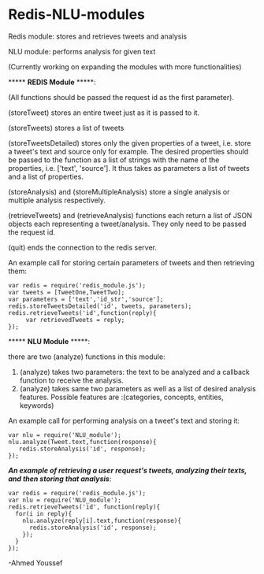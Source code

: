 # Redis-NLU-modules
Redis module: stores and retrieves tweets and analysis

NLU module: performs analysis for given text

(Currently working on expanding the modules with more functionalities)


***** **REDIS Module** *****:

(All functions should be passed the request id as the first parameter).

(storeTweet) stores an entire tweet just as it is passed to it.

(storeTweets) stores a list of tweets

(storeTweetsDetailed) stores only the given properties of a tweet, i.e. store a tweet's text and source only for example. The desired properties should be passed to the function as a list of strings with the name of the properties, i.e. ['text', 'source']. It thus takes as parameters a list of tweets and a list of properties.

(storeAnalysis) and (storeMultipleAnalysis) store a single analysis or multiple analysis respectively.

(retrieveTweets) and (retrieveAnalysis) functions each return a list of JSON objects each representing a tweet/analysis. They only need to be passed the request id.

(quit) ends the connection to the redis server.


An example call for storing certain parameters of tweets and then retrieving them:

```
var redis = require('redis_module.js');
var tweets = [TweetOne,TweetTwo];
var parameters = ['text','id_str','source'];
redis.storeTweetsDetailed('id', tweets, parameters);
redis.retrieveTweets('id',function(reply){
     var retrievedTweets = reply;
});
```

***** **NLU Module** *****:

there are two (analyze) functions in this module:

1. (analyze) takes two parameters: the text to be analyzed and a callback function to receive the analysis.
2. (analyze) takes same two parameters as well as a list of desired analysis features. Possible features are :(categories, concepts, entities, keywords)

An example call for performing analysis on a tweet's text and storing it:

```
var nlu = require('NLU_module');
nlu.analyze(Tweet.text,function(response){
   redis.storeAnalysis('id', response);
});
 ``` 
  
  ***An example of retrieving a user request's tweets, analyzing their texts, and then storing that analysis***:
  
```
var redis = require('redis_module.js');
var nlu = require('NLU_module');
redis.retrieveTweets('id', function(reply){
  for(i in reply){
    nlu.analyze(reply[i].text,function(response){
      redis.storeAnalysis('id', response);
    });
  }
});
```

-Ahmed Youssef
